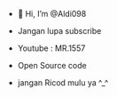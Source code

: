 - 👋 Hi, I’m @Aldi098

- Jangan lupa subscribe

- Youtube : MR.1557

- Open Source code

- jangan Ricod mulu ya ^_^
